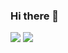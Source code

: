 ### Hi there 👋
![](https://github-readme-stats.vercel.app/api?username=fissssssh&show_icons=true&count_private=true)
![](https://github-readme-stats.vercel.app/api/top-langs/?username=fissssssh&layout=compact)

<!--
**fissssssh/fissssssh** is a ✨ _special_ ✨ repository because its `README.md` (this file) appears on your GitHub profile.

Here are some ideas to get you started:

- 🔭 I’m currently working on ...
- 🌱 I’m currently learning ...
- 👯 I’m looking to collaborate on ...
- 🤔 I’m looking for help with ...
- 💬 Ask me about ...
- 📫 How to reach me: ...
- 😄 Pronouns: ...
- ⚡ Fun fact: ...
-->
